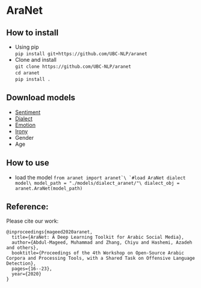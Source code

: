 # AraNet
## How to install
 - Using pip\
  `pip install git+https://github.com/UBC-NLP/aranet`
 - Clone and install\
  `git clone https://github.com/UBC-NLP/aranet`\
  `cd aranet`\
  `pip install .`

## Download models
 - [Sentiment](https://drive.google.com/file/d/13_2OtzLDCPsVa3lLvPLmgzY-7mA9BeXM/view?usp=sharing)
 - [Dialect](https://drive.google.com/file/d/1JMQ10O5tlVKwMW9sbsUvWVpnWyuVAyz9/view?usp=sharing)
 - [Emotion](https://drive.google.com/file/d/191wozliqkD29jyDiTnrvKv28fUyS_st3/view?usp=sharing)
 - [Irony](https://drive.google.com/file/d/1TbaJ1_KRMPfGObdxBU3dCI6D-erWhIcQ/view?usp=sharing)
 - Gender
 - Age
## How to use
- load the model
```from aranet import aranet`\
`#load AraNet dialect model\
model_path = "./models/dialect_aranet/"\
dialect_obj = aranet.AraNet(model_path)```
## Reference:
Please cite our work: 
```
@inproceedings{mageed2020aranet,
  title={AraNet: A Deep Learning Toolkit for Arabic Social Media},
  author={Abdul-Mageed, Muhammad and Zhang, Chiyu and Hashemi, Azadeh and others},
  booktitle={Proceedings of the 4th Workshop on Open-Source Arabic Corpora and Processing Tools, with a Shared Task on Offensive Language Detection},
  pages={16--23},
  year={2020}
}
```
